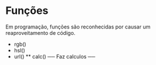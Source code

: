 # Funções

Em programação, funções são reconhecidas por causar um reaproveitamento de código.

* rgb()
* hsl()
* url()
** calc() ── Faz calculos ──